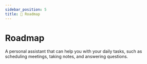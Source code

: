 ```yaml
---
sidebar_position: 5
title: 🎯 Roadmap
---
```


# Roadmap

A personal assistant that can help you with your daily tasks, such as scheduling meetings, taking notes, and answering questions.